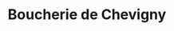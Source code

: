 ---
title: "Boucherie de Chevigny"
url: /chevigny-saint-sauveur/boucherie-de-chevigny/
shop: boucherie
---